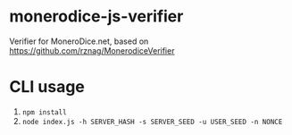 # monerodice-js-verifier
Verifier for MoneroDice.net, based on https://github.com/rznag/MonerodiceVerifier

# CLI usage
1. `npm install`
2. `node index.js -h SERVER_HASH -s SERVER_SEED -u USER_SEED -n NONCE`


